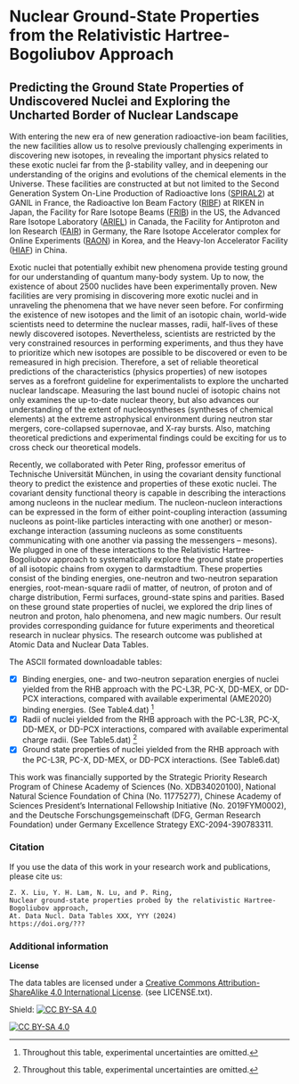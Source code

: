 # Nuclear Ground-State Properties from the Relativistic Hartree-Bogoliubov Approach #

## Predicting the Ground State Properties of Undiscovered Nuclei and Exploring the Uncharted Border of Nuclear Landscape ##

With entering the new era of new generation radioactive-ion beam facilities, the new facilities allow us to resolve previously challenging experiments in discovering new isotopes, in revealing the important physics related to these exotic nuclei far from the β-stability valley, and in deepening our understanding of the origins and evolutions of the chemical elements in the Universe. These facilities are constructed at but not limited to the Second Generation System On-Line Production of Radioactive Ions ([SPIRAL2](https://www.ganil-spiral2.eu/)) at GANIL in France, the Radioactive Ion Beam Factory ([RIBF](https://www.riken.jp/en/collab/resources/ribf/)) at RIKEN in Japan, the Facility for Rare Isotope Beams ([FRIB](https://frib.msu.edu/)) in the US, the Advanced Rare Isotope Laboratory ([ARIEL](https://www.triumf.ca/ariel-advanced-rare-isotope-laboratory/)) in Canada, the Facility for Antiproton and Ion Research ([FAIR](https://fair-center.eu/)) in Germany, the Rare Isotope Accelerator complex for Online Experiments ([RAON](https://risp.ibs.re.kr/html/risp_en/)) in Korea, and the Heavy-Ion Accelerator Facility ([HIAF](https://hiaf.impcas.ac.cn/hiaf_en/public/)) in China. 

Exotic nuclei that potentially exhibit new phenomena provide testing ground for our understanding of quantum many-body system. Up to now, the existence of about 2500 nuclides have been experimentally proven. New facilities are very promising in discovering more exotic nuclei and in unraveling the phenomena that we have never seen before. For confirming the existence of new isotopes and the limit of an isotopic chain, world-wide scientists need to determine the nuclear masses, radii, half-lives of these newly discovered isotopes. Nevertheless, scientists are restricted by the very constrained resources in performing experiments, and thus they have to prioritize which new isotopes are possible to be discovered or even to be remeasured in high precision. Therefore, a set of reliable theoretical predictions of the characteristics (physics properties) of new isotopes serves as a forefront guideline for experimentalists to explore the uncharted nuclear landscape. Measuring the last bound nuclei of isotopic chains not only examines the up-to-date nuclear theory, but also advances our understanding of the extent of nucleosyntheses (syntheses of chemical elements) at the extreme astrophysical environment during neutron star mergers, core-collapsed supernovae, and X-ray bursts. Also, matching theoretical predictions and experimental findings could be exciting for us to cross check our theoretical models. 
 
Recently, we collaborated with Peter Ring, professor emeritus of Technische Universität München, in using the covariant density functional theory to predict the existence and properties of these exotic nuclei. The covariant density functional theory is capable in describing the interactions among nucleons in the nuclear medium. The nucleon-nucleon interactions can be expressed in the form of either point-coupling interaction (assuming nucleons as point-like particles interacting with one another) or meson-exchange interaction (assuming nucleons as some constituents communicating with one another via passing the messengers – mesons). We plugged in one of these interactions to the Relativistic Hartree-Bogoliubov approach to systematically explore the ground state properties of all isotopic chains from oxygen to darmstadtium. These properties consist of the binding energies, one-neutron and two-neutron separation energies, root-mean-square radii of matter, of neutron, of proton and of charge distribution, Fermi surfaces, ground-state spins and parities. Based on these ground state properties of nuclei, we explored the drip lines of neutron and proton, halo phenomena, and new magic numbers. Our result provides corresponding guidance for future experiments and theoretical research in nuclear physics. The research outcome was published at Atomic Data and Nuclear Data Tables. 

The ASCII formated downloadable tables: 
- [x] Binding energies, one- and two-neutron separation energies of nuclei yielded from the RHB approach with the PC-L3R, PC-X, DD-MEX, or DD-PCX interactions, compared with available experimental (AME2020) binding energies. (See Table4.dat) [^1]
- [x] Radii of nuclei yielded from the RHB approach with the PC-L3R, PC-X, DD-MEX, or DD-PCX interactions, compared with available experimental charge radii. (See Table5.dat) [^1]
- [x] Ground state properties of nuclei yielded from the RHB approach with the PC-L3R, PC-X, DD-MEX, or DD-PCX interactions. (See Table6.dat)

[^1]: Throughout this table, experimental uncertainties are omitted.

This work was financially supported by the Strategic Priority Research Program of Chinese Academy of Sciences (No. XDB34020100), National Natural Science Foundation of China (No. 11775277), Chinese Academy of Sciences President’s International Fellowship Initiative (No. 2019FYM0002), and the Deutsche Forschungsgemeinschaft (DFG, German Research Foundation) under Germany Excellence Strategy EXC-2094-390783311. 


### Citation ###
If you use the data of this work in your research work and publications, please cite us:

```
Z. X. Liu, Y. H. Lam, N. Lu, and P. Ring, 
Nuclear ground-state properties probed by the relativistic Hartree-Bogoliubov approach, 
At. Data Nucl. Data Tables XXX, YYY (2024) 
https://doi.org/??? 
```

### Additional information ###
**License**

The data tables are licensed under a
[Creative Commons Attribution-ShareAlike 4.0 International License][cc-by-sa].
(see LICENSE.txt).

Shield: [![CC BY-SA 4.0][cc-by-sa-shield]][cc-by-sa]

[![CC BY-SA 4.0][cc-by-sa-image]][cc-by-sa]

[cc-by-sa]: http://creativecommons.org/licenses/by-sa/4.0/
[cc-by-sa-image]: https://licensebuttons.net/l/by-sa/4.0/88x31.png
[cc-by-sa-shield]: https://img.shields.io/badge/License-CC%20BY--SA%204.0-lightgrey.svg 
